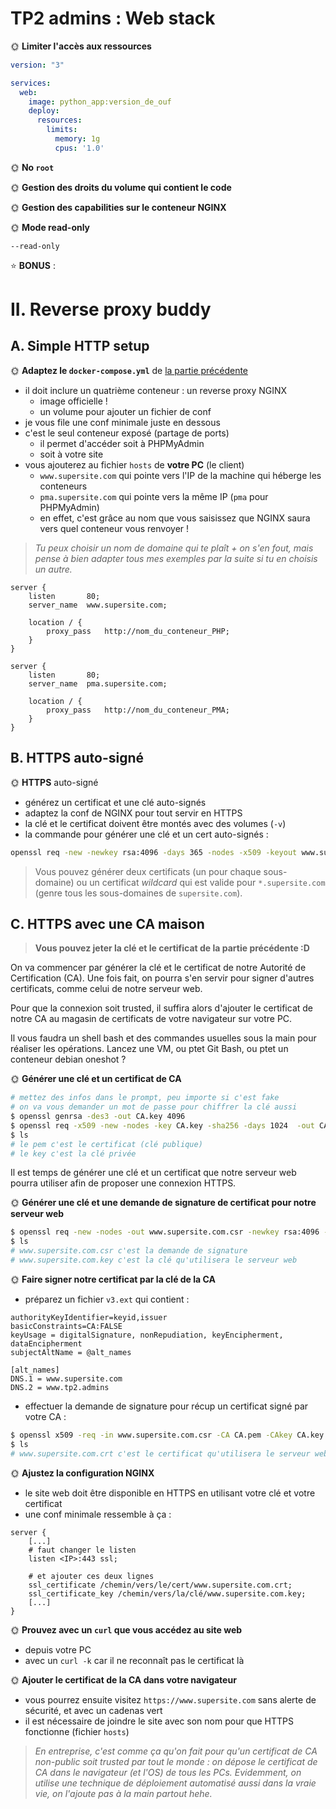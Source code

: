 # TP2 admins : Web stack


🌞 **Limiter l'accès aux ressources**

```yml
version: "3"

services:
  web:
    image: python_app:version_de_ouf
    deploy:
      resources:
        limits:
          memory: 1g
          cpus: '1.0'
```

🌞 **No `root`**

🌞 **Gestion des droits du volume qui contient le code**

🌞 **Gestion des capabilities sur le conteneur NGINX**

🌞 **Mode read-only**
```
--read-only
```

⭐ **BONUS** :

# II. Reverse proxy buddy

## A. Simple HTTP setup

🌞 **Adaptez le `docker-compose.yml`** de [la partie précédente](./web.md)

- il doit inclure un quatrième conteneur : un reverse proxy NGINX
  - image officielle !
  - un volume pour ajouter un fichier de conf
- je vous file une conf minimale juste en dessous
- c'est le seul conteneur exposé (partage de ports)
  - il permet d'accéder soit à PHPMyAdmin
  - soit à votre site
- vous ajouterez au fichier `hosts` de **votre PC** (le client)
  - `www.supersite.com` qui pointe vers l'IP de la machine qui héberge les conteneurs
  - `pma.supersite.com` qui pointe vers la même IP (`pma` pour PHPMyAdmin)
  - en effet, c'est grâce au nom que vous saisissez que NGINX saura vers quel conteneur vous renvoyer !

> *Tu peux choisir un nom de domaine qui te plaît + on s'en fout, mais pense à bien adapter tous mes exemples par la suite si tu en choisis un autre.*

```nginx
server {
    listen       80;
    server_name  www.supersite.com;

    location / {
        proxy_pass   http://nom_du_conteneur_PHP;
    }
}

server {
    listen       80;
    server_name  pma.supersite.com;

    location / {
        proxy_pass   http://nom_du_conteneur_PMA;
    }
}
```

## B. HTTPS auto-signé

🌞 **HTTPS** auto-signé

- générez un certificat et une clé auto-signés
- adaptez la conf de NGINX pour tout servir en HTTPS
- la clé et le certificat doivent être montés avec des volumes (`-v`)
- la commande pour générer une clé et un cert auto-signés :

```bash
openssl req -new -newkey rsa:4096 -days 365 -nodes -x509 -keyout www.supersite.com.key -out www.supersite.com.crt
```

> Vous pouvez générer deux certificats (un pour chaque sous-domaine) ou un certificat *wildcard* qui est valide pour `*.supersite.com` (genre tous les sous-domaines de `supersite.com`).

## C. HTTPS avec une CA maison

> **Vous pouvez jeter la clé et le certificat de la partie précédente :D**

On va commencer par générer la clé et le certificat de notre Autorité de Certification (CA). Une fois fait, on pourra s'en servir pour signer d'autres certificats, comme celui de notre serveur web.

Pour que la connexion soit trusted, il suffira alors d'ajouter le certificat de notre CA au magasin de certificats de votre navigateur sur votre PC.

Il vous faudra un shell bash et des commandes usuelles sous la main pour réaliser les opérations. Lancez une VM, ou ptet Git Bash, ou ptet un conteneur debian oneshot ?

🌞 **Générer une clé et un certificat de CA**

```bash
# mettez des infos dans le prompt, peu importe si c'est fake
# on va vous demander un mot de passe pour chiffrer la clé aussi
$ openssl genrsa -des3 -out CA.key 4096
$ openssl req -x509 -new -nodes -key CA.key -sha256 -days 1024  -out CA.pem
$ ls
# le pem c'est le certificat (clé publique)
# le key c'est la clé privée
```

Il est temps de générer une clé et un certificat que notre serveur web pourra utiliser afin de proposer une connexion HTTPS.

🌞 **Générer une clé et une demande de signature de certificat pour notre serveur web**

```bash
$ openssl req -new -nodes -out www.supersite.com.csr -newkey rsa:4096 -keyout www.supersite.com.key
$ ls
# www.supersite.com.csr c'est la demande de signature
# www.supersite.com.key c'est la clé qu'utilisera le serveur web
```

🌞 **Faire signer notre certificat par la clé de la CA**

- préparez un fichier `v3.ext` qui contient :

```ext
authorityKeyIdentifier=keyid,issuer
basicConstraints=CA:FALSE
keyUsage = digitalSignature, nonRepudiation, keyEncipherment, dataEncipherment
subjectAltName = @alt_names

[alt_names]
DNS.1 = www.supersite.com
DNS.2 = www.tp2.admins
```

- effectuer la demande de signature pour récup un certificat signé par votre CA :

```bash
$ openssl x509 -req -in www.supersite.com.csr -CA CA.pem -CAkey CA.key -CAcreateserial -out www.supersite.com.crt -days 500 -sha256 -extfile v3.ext
$ ls
# www.supersite.com.crt c'est le certificat qu'utilisera le serveur web
```

🌞 **Ajustez la configuration NGINX**

- le site web doit être disponible en HTTPS en utilisant votre clé et votre certificat
- une conf minimale ressemble à ça :

```nginx
server {
    [...]
    # faut changer le listen
    listen <IP>:443 ssl;

    # et ajouter ces deux lignes
    ssl_certificate /chemin/vers/le/cert/www.supersite.com.crt;
    ssl_certificate_key /chemin/vers/la/clé/www.supersite.com.key;
    [...]
}
```

🌞 **Prouvez avec un `curl` que vous accédez au site web**

- depuis votre PC
- avec un `curl -k` car il ne reconnaît pas le certificat là

🌞 **Ajouter le certificat de la CA dans votre navigateur**

- vous pourrez ensuite visitez `https://www.supersite.com` sans alerte de sécurité, et avec un cadenas vert
- il est nécessaire de joindre le site avec son nom pour que HTTPS fonctionne (fichier `hosts`)

> *En entreprise, c'est comme ça qu'on fait pour qu'un certificat de CA non-public soit trusted par tout le monde : on dépose le certificat de CA dans le navigateur (et l'OS) de tous les PCs. Evidemment, on utilise une technique de déploiement automatisé aussi dans la vraie vie, on l'ajoute pas à la main partout hehe.*

